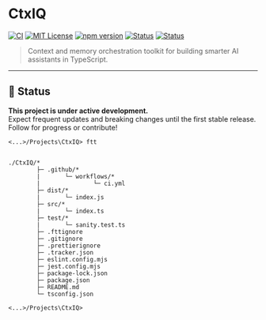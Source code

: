 # CtxIQ

[![CI](https://github.com/Programming-Sai/CtxIQ/actions/workflows/ci.yml/badge.svg)](https://github.com/Programming-Sai/CtxIQ/actions/workflows/ci.yml)
[![MIT License](https://img.shields.io/badge/license-MIT-blue.svg)](./LICENSE)
[![npm version](https://img.shields.io/npm/v/ctxiq.svg)](https://www.npmjs.com/package/ctxiq)
[![Status](https://img.shields.io/badge/development-active-brightgreen.svg)](#)
[![Status](https://img.shields.io/badge/status-WIP-orange.svg)](#)

> Context and memory orchestration toolkit for building smarter AI assistants in TypeScript.

---

## 🚧 Status

**This project is under active development.**  
Expect frequent updates and breaking changes until the first stable release.  
Follow for progress or contribute!

```ftt
<...>/Projects\CtxIQ> ftt


./CtxIQ/*
        ├─ .github/*
        |       └─ workflows/*
        |               └─ ci.yml
        ├─ dist/*
        |       └─ index.js
        ├─ src/*
        |       └─ index.ts
        ├─ test/*
        |       └─ sanity.test.ts
        ├─ .fttignore
        ├─ .gitignore
        ├─ .prettierignore
        ├─ .tracker.json
        ├─ eslint.config.mjs
        ├─ jest.config.mjs
        ├─ package-lock.json
        ├─ package.json
        ├─ README.md
        └─ tsconfig.json

<...>/Projects\CtxIQ>
```
